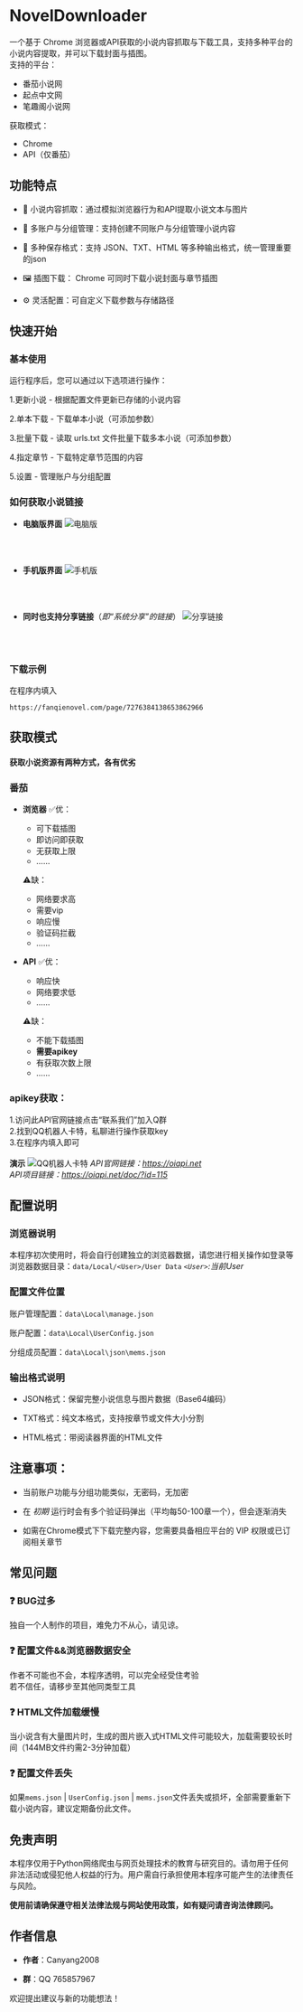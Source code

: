 # NovelDownloader
一个基于 Chrome 浏览器或API获取的小说内容抓取与下载工具，支持多种平台的小说内容提取，并可以下载封面与插图。  
支持的平台：  

  - 番茄小说网
  - 起点中文网
  - 笔趣阁小说网  

获取模式： 

  - Chrome
  - API（仅番茄）

## 功能特点

- 📖 小说内容抓取：通过模拟浏览器行为和API提取小说文本与图片

- 👥 多账户与分组管理：支持创建不同账户与分组管理小说内容

- 💾 多种保存格式：支持 JSON、TXT、HTML 等多种输出格式，统一管理重要的json

- 🖼️ 插图下载： Chrome 可同时下载小说封面与章节插图

- ⚙️ 灵活配置：可自定义下载参数与存储路径

## 快速开始
### 基本使用
运行程序后，您可以通过以下选项进行操作：

1.更新小说 - 根据配置文件更新已存储的小说内容

2.单本下载 - 下载单本小说（可添加参数）

3.批量下载 - 读取 urls.txt 文件批量下载多本小说（可添加参数）

4.指定章节 - 下载特定章节范围的内容

5.设置 - 管理账户与分组配置

### 如何获取小说链接
- **电脑版界面**
![电脑版](./src/data/Demo/电脑版.jpg)
<br>
<br>

- **手机版界面**
![手机版](./src/data/Demo/手机版.jpg)
<br>
<br>

- **同时也支持分享链接**（*即“系统分享”的链接*）
![分享链接](./src/data/Demo/分享链接.jpg)
<br>
<br>

### 下载示例  
在程序内填入
```text
https://fanqienovel.com/page/7276384138653862966
```

## 获取模式
#### 获取小说资源有两种方式，各有优劣
### 番茄
- **浏览器**
  ✅优：
  - 可下载插图
  - 即访问即获取
  - 无获取上限
  - ……
  
  ⚠️缺：
  - 网络要求高
  - 需要vip
  - 响应慢
  - 验证码拦截
  - ……
- **API**
  ✅优：
  - 响应快
  - 网络要求低
  - ……

  ⚠️缺：
  - 不能下载插图
  - **需要apikey**
  - 有获取次数上限
  - ……
### apikey获取：
  1.访问此API官网链接点击“联系我们”加入Q群  
  2.找到QQ机器人卡特，私聊进行操作获取key  
  3.在程序内填入即可  
  <br>
  **演示**
  ![QQ机器人卡特](./src/data/Demo/QQ机器人卡特.jpg)
  *API官网链接：https://oiapi.net*  
  *API项目链接：https://oiapi.net/doc/?id=115*

## 配置说明
### 浏览器说明
本程序初次使用时，将会自行创建独立的浏览器数据，请您进行相关操作如登录等  
浏览器数据目录：`data/Local/<User>/User Data`
*`<User>`:当前User*  
### 配置文件位置
账户管理配置：`data\Local\manage.json`

账户配置：`data\Local\UserConfig.json`

分组成员配置：`data\Local\json\mems.json`

###  输出格式说明
- JSON格式：保留完整小说信息与图片数据（Base64编码）

- TXT格式：纯文本格式，支持按章节或文件大小分割

- HTML格式：带阅读器界面的HTML文件

## 注意事项：

- 当前账户功能与分组功能类似，无密码，无加密

- 在 *初期* 运行时会有多个验证码弹出（平均每50-100章一个），但会逐渐消失

- 如需在Chrome模式下下载完整内容，您需要具备相应平台的 VIP 权限或已订阅相关章节

## 常见问题

### ❓ BUG过多
独自一个人制作的项目，难免力不从心，请见谅。

### ❓ 配置文件&&浏览器数据安全
作者不可能也不会，本程序透明，可以完全经受住考验  
若不信任，请移步至其他同类型工具

### ❓ HTML文件加载缓慢
当小说含有大量图片时，生成的图片嵌入式HTML文件可能较大，加载需要较长时间（144MB文件约需2-3分钟加载）

### ❓ 配置文件丢失
如果`mems.json` | `UserConfig.json` | `mems.json`文件丢失或损坏，全部需要重新下载小说内容，建议定期备份此文件。

## 免责声明
本程序仅用于Python网络爬虫与网页处理技术的教育与研究目的。请勿用于任何非法活动或侵犯他人权益的行为。用户需自行承担使用本程序可能产生的法律责任与风险。

**使用前请确保遵守相关法律法规与网站使用政策，如有疑问请咨询法律顾问。**

## 作者信息
- **作者**：Canyang2008

- **群**：QQ 765857967

欢迎提出建议与新的功能想法！